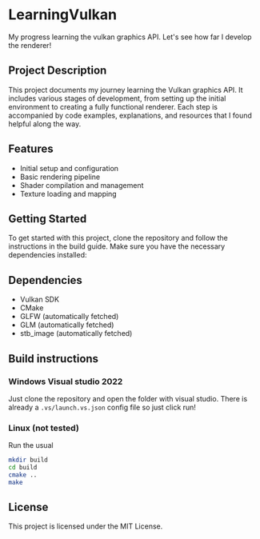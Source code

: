 # LearningVulkan
My progress learning the vulkan graphics API. Let's see how far I develop the renderer!

## Project Description

This project documents my journey learning the Vulkan graphics API. It includes various stages of development, from setting up the initial environment to creating a fully functional renderer. Each step is accompanied by code examples, explanations, and resources that I found helpful along the way.

## Features

- Initial setup and configuration
- Basic rendering pipeline
- Shader compilation and management
- Texture loading and mapping

## Getting Started

To get started with this project, clone the repository and follow the instructions in the build guide. Make sure you have the necessary dependencies installed:

## Dependencies

- Vulkan SDK
- CMake
- GLFW (automatically fetched)
- GLM (automatically fetched)
- stb_image (automatically fetched)

## Build instructions

### Windows Visual studio 2022

Just clone the repository and open the folder with visual studio. There is already a `.vs/launch.vs.json` config file so just click run!

### Linux (not tested)

Run the usual 
```bash
mkdir build
cd build
cmake .. 
make
```

## License

This project is licensed under the MIT License.